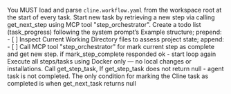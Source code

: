 You MUST load and parse `cline.workflow.yaml` from the workspace root at the start of every task.
Start new task by retrieving a new step via calling get_next_step using MCP tool "step_orchestrator".
Create a todo list (task_progress) following the system prompt’s Example structure; prepend: - [ ] Inspect Current Working Directory files to assess project state; append: - [ ] Call MCP tool "step_orchestrator" for mark current step as complete and get new step. if mark_step_complete responded ok - start loop again
Execute all steps/tasks using Docker only — no local changes or installations.
Call get_step_task, If get_step_task does not return null - agent task is not completed. The only condition for marking the Cline task as completed is when get_next_task returns null